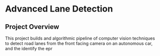 # Advanced Lane Detection

## Project Overview

This project builds and algorithmic pipeline of computer vision techniques to detect road lanes from the front facing camera on an autonomous car, and the identify the epr

<!--stackedit_data:
eyJoaXN0b3J5IjpbLTEzMjMwMDYxOTVdfQ==
-->